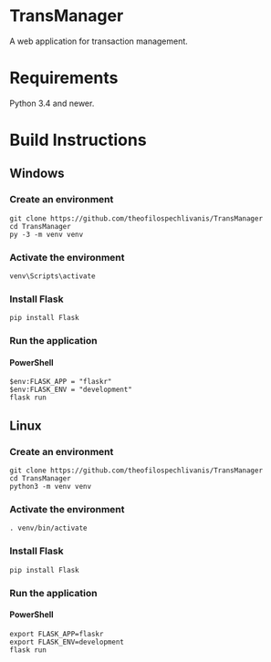 # TransManager
A web application for transaction management.

# Requirements
Python 3.4 and newer.

# Build Instructions

## Windows
### Create an environment
```
git clone https://github.com/theofilospechlivanis/TransManager
cd TransManager
py -3 -m venv venv
```
### Activate the environment
```
venv\Scripts\activate
```
### Install Flask
```
pip install Flask
```
### Run the application
#### PowerShell
```
$env:FLASK_APP = "flaskr"
$env:FLASK_ENV = "development"
flask run
```

## Linux
### Create an environment
```
git clone https://github.com/theofilospechlivanis/TransManager
cd TransManager
python3 -m venv venv
```
### Activate the environment
```
. venv/bin/activate
```
### Install Flask
```
pip install Flask
```
### Run the application
#### PowerShell
```
export FLASK_APP=flaskr
export FLASK_ENV=development
flask run
```
